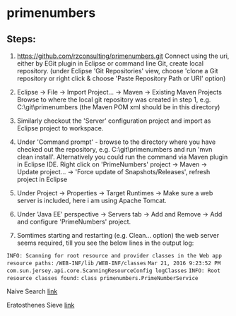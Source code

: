 # primenumbers

Steps:
------

1. https://github.com/rzconsulting/primenumbers.git
Connect using the uri, either by EGit plugin in Eclipse or command line Git, create local repository.
(under Eclipse 'Git Repositories' view, choose 'clone a Git repository or right click & choose 'Paste Repository Path or URI' option)

2. Eclipse -> File -> Import Project... -> Maven -> Existing Maven Projects
Browse to where the local git repository was created in step 1, e.g. C:\git\primenumbers
(the Maven POM xml should be in this directory)

3. Similarly checkout the 'Server' configuration project and import as Eclipse project to workspace.

4. Under 'Command prompt' - browse to the directory where you have checked out the repository, e.g. C:\git\primenumbers
and run 'mvn clean install'. Alternatively you could run the command via Maven plugin in Eclipse IDE.
Right click on 'PrimeNumbers' project -> Maven -> Update project... -> 'Force update of Snapshots/Releases', refresh project in Eclipse

5. Under Project -> Properties -> Target Runtimes -> Make sure a web server is included, here i am using Apache Tomcat.

6. Under 'Java EE' perspective -> Servers tab -> Add and Remove -> Add and configure 'PrimeNumbers' project.

7. Somtimes starting and restarting (e.g. Clean... option) the web server seems required, till you see the below lines in the output log:

`INFO: Scanning for root resource and provider classes in the Web app resource paths:`
  `/WEB-INF/lib`
  `/WEB-INF/classes`
`Mar 21, 2016 9:23:52 PM com.sun.jersey.api.core.ScanningResourceConfig logClasses`
`INFO: Root resource classes found:`
  `class primenumbers.PrimeNumberService`

Naive Search [link](http://localhost:8080/PrimeNumbers/primenumberservice/naivesearch/1000)

Eratosthenes Sieve [link](http://localhost:8080/PrimeNumbers/primenumberservice/filterbysieve/10000)

